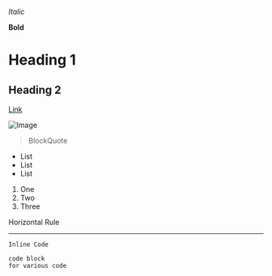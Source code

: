 *Italic*

**Bold**

# Heading 1

## Heading 2

[Link](https://github.com/ssamal12/cse15l-lab-reports/deployments/github-pages)

![Image](https://www.google.com/url?sa=i&url=https%3A%2F%2Fen.wikipedia.org%2Fwiki%2FImage&psig=AOvVaw3c2jLPbR145_S2L9WQtHgA&ust=1704999438338000&source=images&cd=vfe&ved=0CBMQjRxqFwoTCLDlr4DA04MDFQAAAAAdAAAAABAE)

> BlockQuote

* List
* List
* List
  
1. One
2. Two
3. Three

Horizontal Rule
***

`Inline Code`

```
code block
for various code
```
